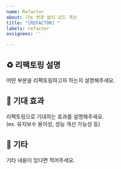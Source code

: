 ```yaml
---
name: Refactor
about: 기능 변경 없이 코드 개선
title: "[REFACTOR] "
labels: refactor
assignees: ''

---
```


## ♻️ 리팩토링 설명
어떤 부분을 리팩토링하고자 하는지 설명해주세요.


## 📌 기대 효과
리팩토링으로 기대하는 효과를 설명해주세요.  
(ex. 유지보수 용이성, 성능 개선 가능성 등)

## 🙋 기타
기타 내용이 있다면 적어주세요.